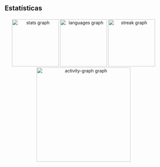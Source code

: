 <h2 align="left">Estatísticas</h2>

###

<div align="center">
  <img src="https://github-readme-stats.vercel.app/api?username=LuisWebCode&hide_title=false&hide_rank=false&show_icons=true&include_all_commits=true&count_private=true&disable_animations=false&theme=gruvbox&locale=en&hide_border=false&order=1" height="150" alt="stats graph"  />
  <img src="https://github-readme-stats.vercel.app/api/top-langs?username=LuisWebCode&locale=en&hide_title=false&layout=compact&card_width=320&langs_count=5&theme=gruvbox&hide_border=false&order=2" height="150" alt="languages graph"  />
  <img src="https://streak-stats.demolab.com?user=LuisWebCode&locale=pt-br&mode=daily&theme=gruvbox&hide_border=false&border_radius=5&order=3" height="150" alt="streak graph"  />
  <img src="https://github-readme-activity-graph.vercel.app/graph?username=LuisWebCode&radius=16&theme=arctic&area=true&order=5&hide_border=true&hide_title=true" height="300" alt="activity-graph graph"  />
</div>

###
